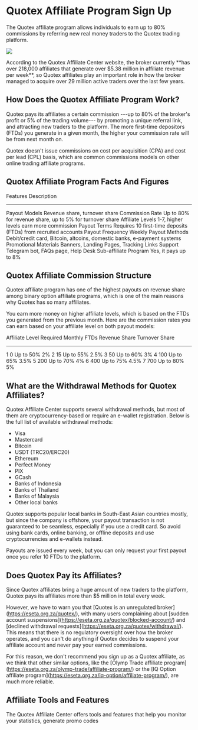 # Quotex Affiliate Program Sign Up

The Quotex affiliate program allows individuals to earn up to 80%
commissions by referring new real money traders to the Quotex trading
platform.

[![](https://static.quotex.io/files/3_en/300_250.jpg)](https://traff.sbs/brokerqxlid)

According to the Quotex Affiliate Center website, the broker currently
\*\*has over 218,000 affiliates that generate over \$5.38 million in
affiliate revenue per week\*\*, so Quotex affiliates play an important
role in how the broker managed to acquire over 29 million active traders
over the last few years.

## How Does the Quotex Affiliate Program Work?

Quotex pays its affiliates a certain commission ---up to 80% of the
broker\'s profit or 5% of the trading volume--- by promoting a unique
referral link, and attracting new traders to the platform. The more
first-time depositors (FTDs) you generate in a given month, the higher
your commission rate will be from next month on.

Quotex doesn't issue commissions on cost per acquisition (CPA) and cost
per lead (CPL) basis, which are common commissions models on other
online trading affiliate programs.

## Quotex Affiliate Program Facts And Figures

  Features                Description
  ----------------------- -------------------------------------------------------------------------
  Payout Models           Revenue share, turnover share
  Commission Rate         Up to 80% for revenue share, up to 5% for turnover share
  Affiliate Levels        1-7, higher levels earn more commission
  Payout Terms            Requires 10 first-time deposits (FTDs) from recruited accounts
  Payout Frequency        Weekly
  Payout Methods          Debit/credit card, Bitcoin, altcoins, domestic banks, e-payment systems
  Promotional Materials   Banners, Landing Pages, Tracking Links
  Support                 Telegram bot, FAQs page, Help Desk
  Sub-affiliate Program   Yes, it pays up to 8%

## Quotex Affiliate Commission Structure

Quotex affiliate program has one of the highest payouts on revenue share
among binary option affiliate programs, which is one of the main reasons
why Quotex has so many affiliates.

You earn more money on higher affiliate levels, which is based on the
FTDs you generated from the previous month. Here are the commission
rates you can earn based on your affiliate level on both payout models:

  Affiliate Level   Required Monthly FTDs   Revenue Share   Turnover Share
  ----------------- ----------------------- --------------- ----------------
  1                 0                       Up to 50%       2%
  2                 15                      Up to 55%       2.5%
  3                 50                      Up to 60%       3%
  4                 100                     Up to 65%       3.5%
  5                 200                     Up to 70%       4%
  6                 400                     Up to 75%       4.5%
  7                 700                     Up to 80%       5%

## What are the Withdrawal Methods for Quotex Affiliates?

Quotex Affiliate Center supports several withdrawal methods, but most of
them are cryptocurrency-based or require an e-wallet registration. Below
is the full list of available withdrawal methods:

-   Visa
-   Mastercard
-   Bitcoin
-   USDT (TRC20/ERC20)
-   Ethereum
-   Perfect Money
-   PIX
-   GCash
-   Banks of Indonesia
-   Banks of Thailand
-   Banks of Malaysia
-   Other local banks

Quotex supports popular local banks in South-East Asian countries
mostly, but since the company is offshore, your payout transaction is
not guaranteed to be seamless, especially if you use a credit card. So
avoid using bank cards, online banking, or offline deposits and use
cryptocurrencies and e-wallets instead.

Payouts are issued every week, but you can only request your first
payout once you refer 10 FTDs to the platform.

## Does Quotex Pay its Affiliates?

Since Quotex affiliates bring a huge amount of new traders to the
platform, Quotex pays its affiliates more than \$5 million in total
every week.

However, we have to warn you that \[Quotex is an unregulated
broker\](https://eseta.org.za/quotex/), with many users complaining
about \[sudden account
suspensions\](https://eseta.org.za/quotex/blocked-account/) and
\[declined withdrawal
requests\](https://eseta.org.za/quotex/withdrawal/). This means that
there is no regulatory oversight over how the broker operates, and you
can't do anything if Quotex decides to suspend your affiliate account
and never pay your earned commissions.

For this reason, we don't recommend you sign up as a Quotex affiliate,
as we think that other similar options, like the \[Olymp Trade affiliate
program\](https://eseta.org.za/olymp-trade/affiliate-program/) or the
\[IQ Option affiliate
program\](https://eseta.org.za/iq-option/affiliate-program/), are much
more reliable.

## Affiliate Tools and Features

The Quotex Affiliate Center offers tools and features that help you
monitor your statistics, generate promo codes

